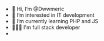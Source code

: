 - 👋 Hi, I’m @Dwwmeric
- 👀 I’m interested in IT development
- 🌱 I’m currently learning  PHP  and  JS   
- 🧑🏻‍💻 I'm full stack developer
- 

<!---
Dwwmeric/Dwwmeric is a ✨ special ✨ repository because its `README.md` (this file) appears on your GitHub profile.
You can click the Preview link to take a look at your changes.
--->
